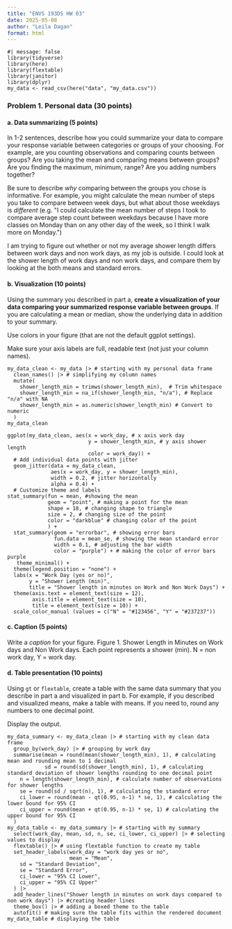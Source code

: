 ```yaml
---
title: "ENVS 193DS HW 03"
date: 2025-05-08
author: "Leila Dagan" 
format: html
---
```

```{r}
#| message: false
library(tidyverse)
library(here)
library(flextable)
library(janitor)
library(dplyr)
my_data <- read_csv(here("data", "my_data.csv"))
```

### Problem 1. Personal data (30 points)
#### a. Data summarizing (5 points)

In 1-2 sentences, describe how you could summarize your data to compare your response variable between categories or groups of your choosing. For example, are you counting observations and comparing counts between groups? Are you taking the mean and comparing means between groups? Are you finding the maximum, minimum, range? Are you adding numbers together?  

Be sure to describe _why_ comparing between the groups you chose is informative. For example, you might calculate the mean number of steps you take to compare between week days, but what about those weekdays is _different_ (e.g. "I could calculate the mean number of steps I took to compare average step count between weekdays because I have more classes on Monday than on any other day of the week, so I think I walk more on Monday.")

I am trying to figure out whether or not my average shower length differs between work days and non work days, as my job is outside. I could look at the shower length of work days and non work days, and compare them by looking at the both means and standard errors. 

#### b. Visualization (10 points)

Using the summary you described in part a, **create a visualization of your data comparing your summarized response variable between groups**. If you are calculating a mean or median, show the underlying data in addition to your summary.

Use colors in your figure (that are not the default ggplot settings).

Make sure your axis labels are full, readable text (not just your column names). 

```{r}
my_data_clean <- my_data |> # starting with my personal data frame 
  clean_names() |> # simplifying my column names 
  mutate(
    shower_length_min = trimws(shower_length_min),  # Trim whitespace
    shower_length_min = na_if(shower_length_min, "n/a"), # Replace "n/a" with NA
    shower_length_min = as.numeric(shower_length_min) # Convert to numeric
  )
my_data_clean
```

```{r}
ggplot(my_data_clean, aes(x = work_day, # x axis work day 
                          y = shower_length_min, # y axis shower length 
                          color = work_day)) +
  # Add individual data points with jitter
  geom_jitter(data = my_data_clean,
              aes(x = work_day, y = shower_length_min),
              width = 0.2, # jitter horizontally 
              alpha = 0.4) +
  # Customize theme and labels
stat_summary(fun = mean, #showing the mean 
             geom = "point", # making a point for the mean 
             shape = 18, # changing shape to triangle 
             size = 2, # changing size of the point 
             color = "darkblue" # changing color of the point 
             ) +
  stat_summary(geom = "errorbar", # showing error bars 
               fun.data = mean_se, # showing the mean standard error 
               width = 0.1, # adjusting the bar width 
               color = "purple") + # making the color of error bars purple 
   theme_minimal() +
  theme(legend.position = "none") + 
  labs(x = "Work Day (yes or no)",
       y = "Shower Length (min)",
       title = "Shower length in minutes on Work and Non Work Days") +
  theme(axis.text = element_text(size = 12),
        axis.title = element_text(size = 10),
        title = element_text(size = 10)) + 
  scale_color_manual (values = c("N" = "#123456", "Y" = "#237237"))

```

#### c. Caption (5 points)

Write a _caption_ for your figure.
Figure 1. Shower Length in Minutes on Work days and Non Work days. Each point represents a shower (min). N = non work day, Y = work day. 

#### d. Table presentation (10 points)

Using `gt` or `flextable`, create a table with the same data summary that you describe in part a and visualized in part b. For example, if you described and visualized means, make a table with means. If you need to, round any numbers to one decimal point.  

Display the output.

```{r}
my_data_summary <- my_data_clean |> # starting with my clean data frame 
  group_by(work_day) |> # grouping by work day 
  summarise(mean = round(mean(shower_length_min), 1), # calculating mean and rounding mean to 1 decimal
            sd = round(sd(shower_length_min), 1), # calculating standard deviation of shower lengths rounding to one decimal point 
    n = length(shower_length_min), # calculate number of observations for shower lengths
    se = round(sd / sqrt(n), 1), # calculating the standard error 
    ci_lower = round(mean - qt(0.95, n-1) * se, 1), # calculating the lower bound for 95% CI
    ci_upper = round(mean + qt(0.95, n-1) * se, 1) # calculating the upper bound for 95% CI  
  )
my_data_table <- my_data_summary |> # starting with my summary 
  select(work_day, mean, sd, n, se, ci_lower, ci_upper) |> # selecting values to display
  flextable() |> # using flextable function to create my table 
  set_header_labels(work_day = "work day yes or no", 
                    mean = "Mean",
    sd = "Standard Deviation",
    se = "Standard Error",
    ci_lower = "95% CI Lower",
    ci_upper = "95% CI Upper"
  ) |>
  add_header_lines("Shower length in minutes on work days compared to non work days") |> #creating header lines 
  theme_box() |> # adding a boxed theme to the table 
  autofit() # making sure the table fits within the rendered document
my_data_table # displaying the table
```

